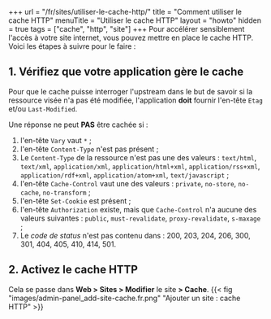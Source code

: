 +++
url = "/fr/sites/utiliser-le-cache-http/"
title = "Comment utiliser le cache HTTP"
menuTitle = "Utiliser le cache HTTP"
layout = "howto"
hidden = true
tags = ["cache", "http", "site"]
+++
Pour accélérer sensiblement l'accès à votre site internet, vous pouvez mettre en place le cache HTTP. Voici les étapes à suivre pour le faire :

## 1. Vérifiez que votre application gère le cache

Pour que le cache puisse interroger l'upstream dans le but de savoir si la ressource visée n'a pas été modifiée, l'application **doit** fournir l'en-tête `Etag` et/ou `Last-Modified`.

Une réponse ne peut **PAS** être cachée si :

1. l'en-tête `Vary` vaut  `*` ;
2. l'en-tête `Content-Type` n'est pas présent ;
3. Le `Content-Type` de la ressource n'est pas une des valeurs : `text/html`, `text/xml`, `application/xml`, `application/html+xml`, `application/rss+xml`, `application/rdf+xml`, `application/atom+xml`, `text/javascript` ;
4. l'en-tête `Cache-Control` vaut une des valeurs : `private`, `no-store`, `no-cache`, `no-transform` ;
5. l'en-tête `Set-Cookie` est présent ;
6. l'en-tête `Authorization` existe, mais que `Cache-Control` n'a aucune des valeurs suivantes : `public`, `must-revalidate`, `proxy-revalidate`, `s-maxage` ;
7. Le _code de status_ n'est pas contenu dans : 200, 203, 204, 206, 300, 301, 404, 405, 410, 414, 501.

## 2. Activez le cache HTTP

Cela se passe dans **Web > Sites > Modifier** le site **> Cache**.
{{< fig "images/admin-panel_add-site-cache.fr.png" "Ajouter un site : cache HTTP" >}}
